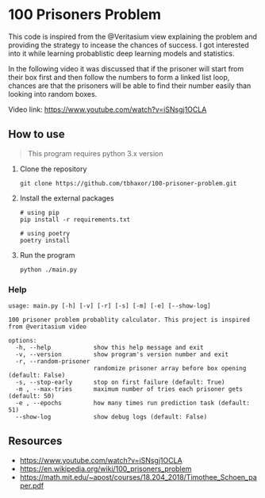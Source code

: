 # 100 Prisoners Problem

This code is inspired from the @Veritasium view explaining the problem and providing the strategy to
incease the chances of success. I got interested into it while learning probablistic deep learning models and
statistics.

In the following video it was discussed that if the prisoner will start from their box first and then follow the numbers
to form a linked list loop, chances are that the prisoners will be able to find their number easily than looking into
random boxes.

Video link: https://www.youtube.com/watch?v=iSNsgj1OCLA

## How to use

> This program requires python 3.x version

1. Clone the repository
    ```shell
    git clone https://github.com/tbhaxor/100-prisoner-problem.git
    ```
2. Install the external packages
   ```shell
   # using pip
   pip install -r requirements.txt
   
   # using poetry
   poetry install
   ```
3. Run the program
   ```shell
   python ./main.py
   ```

### Help

```shell
usage: main.py [-h] [-v] [-r] [-s] [-m] [-e] [--show-log]

100 prisoner problem probablity calculator. This project is inspired from @veritasium video

options:
  -h, --help            show this help message and exit
  -v, --version         show program's version number and exit
  -r, --random-prisoner
                        randomize prisoner array before box opening (default: False)
  -s, --stop-early      stop on first failure (default: True)
  -m , --max-tries      maximum number of tries each prisoner gets (default: 50)
  -e , --epochs         how many times run prediction task (default: 51)
  --show-log            show debug logs (default: False)
```

## Resources

- https://www.youtube.com/watch?v=iSNsgj1OCLA
- https://en.wikipedia.org/wiki/100_prisoners_problem
- https://math.mit.edu/~apost/courses/18.204_2018/Timothee_Schoen_paper.pdf